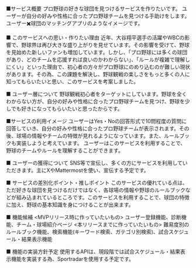 ■サービス概要
プロ野球の好きな球団を見つけるサービスを作りたいです。
ユーザーが自分の好みや性格に合ったプロ野球チームを見つける手助けをします。
ユーザー✖️球団のマッチングアプリのようなイメージです。

■ このサービスへの思い・作りたい理由
近年、大谷翔平選手の活躍やWBCの影響で、野球界は再び大きな盛り上がりを見せています。その影響を受けて、野球を見始めた新しいファンも増加しています。しかし、「プロ野球には多くの球団があり、どのチームを応援すれば良いのかわからない」、「ルールが複雑で理解しにくい」といった理由で、初心者の方々がプロ野球にのめり込むのが難しい現状があります。その為、この課題を解決し、野球観戦の楽しさをもっと多くの人に知ってもらいたいと思い、このサービスを考案しました。

■ ユーザー層について
野球観戦初心者をターゲットにしています。野球を全くわからない方が、自分の好みや性格に合ったプロ野球チームを見つけ、野球を少しでも好きになってもらいたいと思ったからです。

■サービスの利用イメージ
ユーザーはYes・Noの回答形式で10問程度の質問に回答していき、自分の好みや性格に合ったプロ野球チームが表示されます。その後、球場の情報やチームの特徴が見れるようになっています。また、ルールブックも実装しようと考えています。
ユーザーはこのサービスを利用することで、野球のチームやルールを理解することができます。

■ ユーザーの獲得について
SNS等で宣伝し、多くの方にサービスを利用していただきます。主にXやMattermostを使い、宣伝する予定です。

■ サービスの差別化ポイント・推しポイント
このサービスの優れている点は、ただ好きな球団を見つけるだけではなく、各球場の情報や野球のルールブックなどが組み込まれているところです。このサービスを利用することで、球団の特徴に加え、野球の基本知識を身につけることが出来ます。

■ 機能候補
<MVPリリース時に作っていたいもの>
ユーザー登録機能、診断機能、チーム・球場紹介ページ
<本リリースまでに作っていたいもの>
難易度別のルールブック機能、検索機能(キーワード検索、ガテゴリ別検索)、試合スケジュール・結果表示機能

■ 機能の実装方針予定
使用するAPIは、現段階では試合スケジュール・結果表示機能を実装する為、Sportradarを使用する予定です。
